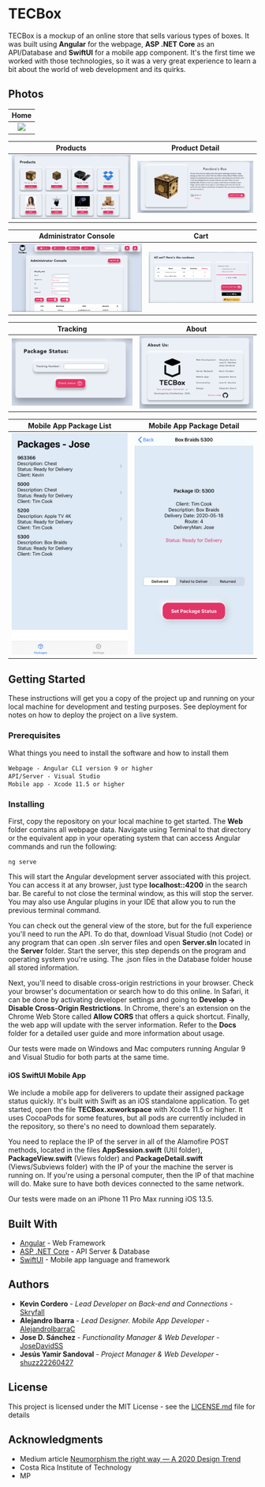 
# TECBox

TECBox is a mockup of an online store that sells various types of boxes. It was built using **Angular** for the webpage,  **ASP .NET Core** as an API/Database and **SwiftUI** for a mobile app component. It's the first time we worked with those technologies, so it was a very great experience to learn a bit about the world of web development and its quirks.

## Photos

Home                  |
:-------------------------:|
![](Docs/readme-images/r1.png)|

Products                        |Product Detail                      |
:------------------------------:|:------------------------------:
![](Docs/readme-images/r3.png)  |  ![](Docs/readme-images/r4.png)

Administrator Console                       |Cart              |
:-------------------------:|:-------------------------:
![](Docs/readme-images/r2.png)  |  ![](Docs/readme-images/r5.png)

Tracking                       |About              |
:-------------------------:|:-------------------------:
![](Docs/readme-images/r9.png)  |  ![](Docs/readme-images/r8.png)

Mobile App Package List         |Mobile App Package Detail              |
:-------------------------:|:-------------------------:
![](Docs/readme-images/r6.jpg)  |  ![](Docs/readme-images/r7.jpg)


## Getting Started

These instructions will get you a copy of the project up and running on your local machine for development and testing purposes. See deployment for notes on how to deploy the project on a live system.

### Prerequisites

What things you need to install the software and how to install them

```
Webpage - Angular CLI version 9 or higher
API/Server - Visual Studio
Mobile app - Xcode 11.5 or higher
```

### Installing

First, copy the repository on your local machine to get started. The **Web** folder contains all webpage data. Navigate using Terminal to that directory or the equivalent app in your operating system that can access Angular commands and run the following:

```
ng serve
```

This will start the Angular development server associated with this project. You can access it at any browser, just type **localhost::4200** in the search bar. Be careful to not close the terminal window, as this will stop the server. You may also use Angular plugins in your IDE that allow you to run the previous terminal command. 

You can check out the general view of the store, but for the full experience you'll need to run the API. To do that, download Visual Studio (not Code) or any program that can open .sln server files and open **Server.sln** located in the **Server** folder. Start the server, this step depends on the program and operating system you're using. The .json files in the Database folder house all stored information.

Next, you'll need to disable cross-origin restrictions in your browser. Check your browser's documentation or search how to do this online. 
In Safari, it can be done by activating developer settings and going to **Develop -> Disable Cross-Origin Restrictions**.
In Chrome, there's an extension on the Chrome Web Store called **Allow CORS** that offers a quick shortcut.
Finally, the web app will update with the server information. Refer to the **Docs** folder for a detailed user guide and more information about usage.

Our tests were made on Windows and Mac computers running Angular 9 and Visual Studio for both parts at the same time.

#### iOS SwiftUI Mobile App

We include a mobile app for deliverers to update their assigned package status quickly. It's built with Swift as an iOS standalone application. To get started, open the file **TECBox.xcworkspace** with Xcode 11.5 or higher. It uses CocoaPods for some features, but all pods are currently included in the repository, so there's no need to download them separately.

You need to replace the IP of the server in all of the Alamofire POST methods, located in the files **AppSession.swift** (Util folder), **PackageView.swift** (Views folder) and **PackageDetail.swift** (Views/Subviews folder) with the IP of your the machine the server is running on. If you're using a personal computer, then the IP of that machine will do. Make sure to have both devices connected to the same network.

Our tests were made on an iPhone 11 Pro Max running iOS 13.5.

## Built With

* [Angular](https://angular.io) - Web Framework
* [ASP .NET Core](https://docs.microsoft.com/en-us/aspnet/core/?view=aspnetcore-3.1) - API Server & Database
* [SwiftUI](https://swift.org) - Mobile app language and framework


## Authors

* **Kevin Cordero** - *Lead Developer on Back-end and Connections* - [Skryfall](https://github.com/Skryfall)
* **Alejandro Ibarra** - *Lead Designer. Mobile App Developer* - [AlejandroIbarraC](https://github.com/AlejandroIbarraC)
* **Jose D. Sánchez** - *Functionality Manager & Web Developer* - [JoseDavidSS](https://github.com/JoseDavidSS)
* **Jesús Yamir Sandoval** - *Project Manager & Web Developer* - [shuzz22260427](https://github.com/shuzz22260427)

## License

This project is licensed under the MIT License - see the [LICENSE.md](LICENSE.md) file for details

## Acknowledgments

* Medium article [Neumorphism the right way — A 2020 Design Trend ](https://medium.com/@artofofiare/neumorphism-the-right-way-a-2020-design-trend-386e6a09040a)
* Costa Rica Institute of Technology
* MP
```
